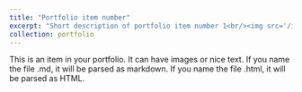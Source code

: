 ```yaml
---
title: "Portfolio item number"
excerpt: "Short description of portfolio item number 1<br/><img src='/images/500x300.png'>"
collection: portfolio
---
```


This is an item in your portfolio. It can have images or nice text. If you name the file .md, it will be parsed as markdown. If you name the file .html, it will be parsed as HTML. 
